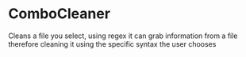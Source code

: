 # ComboCleaner
Cleans a file you select, using regex it can grab information from a file therefore cleaning it using the specific syntax the user chooses
